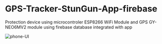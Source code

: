 # GPS-Tracker-StunGun-App-firebase
Protection device using microcontroler ESP8266 WiFi Module and GPS GY-NEO6MV2 module using firebase database integrated with app


![phone-UI](https://user-images.githubusercontent.com/61284092/158917586-a7b6a430-dd7a-4526-83cd-fb36b0821793.png)
